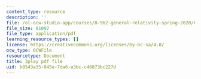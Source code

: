 ```yaml
---
content_type: resource
description: ''
file: /ol-ocw-studio-app/courses/8-962-general-relativity-spring-2020/b8543a35845e7da6a3bcc46873bc227d_OIjLUzS6SQA.pdf
file_size: 81097
file_type: application/pdf
learning_resource_types: []
license: https://creativecommons.org/licenses/by-nc-sa/4.0/
ocw_type: OCWFile
resourcetype: Document
title: 3play pdf file
uid: b8543a35-845e-7da6-a3bc-c46873bc227d
---
```

